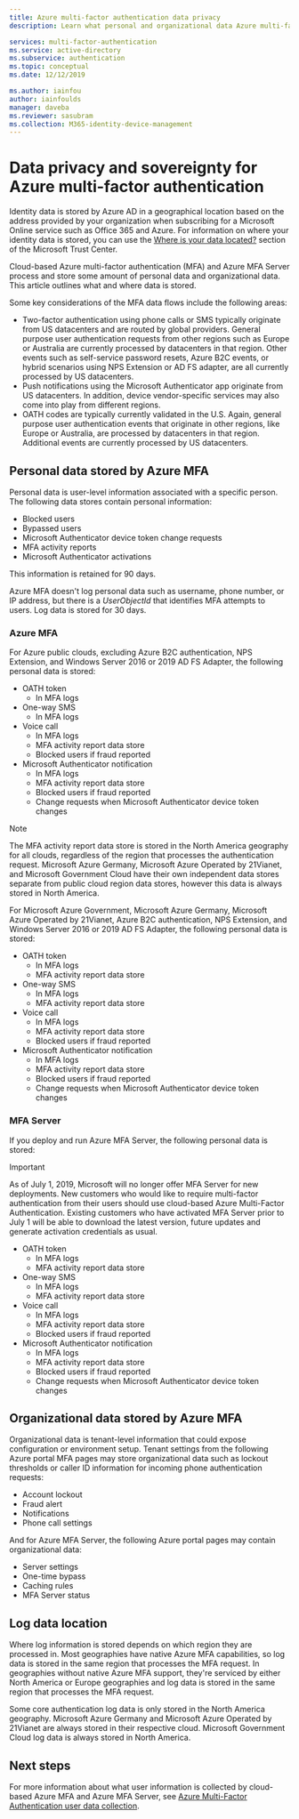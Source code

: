```yaml
---
title: Azure multi-factor authentication data privacy
description: Learn what personal and organizational data Azure multi-factor authentication (MFA) stores about you and your users and what data remains within the country of origin.

services: multi-factor-authentication
ms.service: active-directory
ms.subservice: authentication
ms.topic: conceptual
ms.date: 12/12/2019

ms.author: iainfou
author: iainfoulds
manager: daveba
ms.reviewer: sasubram
ms.collection: M365-identity-device-management
---
```

# Data privacy and sovereignty for Azure multi-factor authentication

Identity data is stored by Azure AD in a geographical location based on the address provided by your organization when subscribing for a Microsoft Online service such as Office 365 and Azure. For information on where your identity data is stored, you can use the [Where is your data located?](https://www.microsoft.com/trustcenter/privacy/where-your-data-is-located) section of the Microsoft Trust Center.

Cloud-based Azure multi-factor authentication (MFA) and Azure MFA Server process and store some amount of personal data and organizational data. This article outlines what and where data is stored.

Some key considerations of the MFA data flows include the following areas:

* Two-factor authentication using phone calls or SMS typically originate from US datacenters and are routed by global providers. General purpose user authentication requests from other regions such as Europe or Australia are currently processed by datacenters in that region. Other events such as self-service password resets, Azure B2C events, or hybrid scenarios using NPS Extension or AD FS adapter, are all currently processed by US datacenters.
* Push notifications using the Microsoft Authenticator app originate from US datacenters. In addition, device vendor-specific services may also come into play from different regions.
* OATH codes are typically currently validated in the U.S. Again, general purpose user authentication events that originate in other regions, like Europe or Australia, are processed by datacenters in that region. Additional events are currently processed by US datacenters.

## Personal data stored by Azure MFA

Personal data is user-level information associated with a specific person. The following data stores contain personal information:

* Blocked users
* Bypassed users
* Microsoft Authenticator device token change requests
* MFA activity reports
* Microsoft Authenticator activations

This information is retained for 90 days.

Azure MFA doesn't log personal data such as username, phone number, or IP address, but there is a *UserObjectId* that identifies MFA attempts to users. Log data is stored for 30 days.

### Azure MFA

For Azure public clouds, excluding Azure B2C authentication, NPS Extension, and Windows Server 2016 or 2019 AD FS Adapter, the following personal data is stored:

* OATH token
    * In MFA logs
* One-way SMS
    * In MFA logs
* Voice call
    * In MFA logs
    * MFA activity report data store
    * Blocked users if fraud reported
* Microsoft Authenticator notification
    * In MFA logs
    * MFA activity report data store
    * Blocked users if fraud reported
    * Change requests when Microsoft Authenticator device token changes

> [!NOTE]
> The MFA activity report data store is stored in the North America geography for all clouds, regardless of the region that processes the authentication request. Microsoft Azure Germany, Microsoft Azure Operated by 21Vianet, and Microsoft Government Cloud have their own independent data stores separate from public cloud region data stores, however this data is always stored in North America.

For Microsoft Azure Government, Microsoft Azure Germany, Microsoft Azure Operated by 21Vianet, Azure B2C authentication, NPS Extension, and Windows Server 2016 or 2019 AD FS Adapter, the following personal data is stored:

* OATH token
    * In MFA logs
    * MFA activity report data store
* One-way SMS
    * In MFA logs
    * MFA activity report data store
* Voice call
    * In MFA logs
    * MFA activity report data store
    * Blocked users if fraud reported
* Microsoft Authenticator notification
    * In MFA logs
    * MFA activity report data store
    * Blocked users if fraud reported
    * Change requests when Microsoft Authenticator device token changes

### MFA Server

If you deploy and run Azure MFA Server, the following personal data is stored:

> [!IMPORTANT]
> As of July 1, 2019, Microsoft will no longer offer MFA Server for new deployments. New customers who would like to require multi-factor authentication from their users should use cloud-based Azure Multi-Factor Authentication. Existing customers who have activated MFA Server prior to July 1 will be able to download the latest version, future updates and generate activation credentials as usual.

* OATH token
    * In MFA logs
    * MFA activity report data store
* One-way SMS
    * In MFA logs
    * MFA activity report data store
* Voice call
    * In MFA logs
    * MFA activity report data store
    * Blocked users if fraud reported
* Microsoft Authenticator notification
    * In MFA logs
    * MFA activity report data store
    * Blocked users if fraud reported
    * Change requests when Microsoft Authenticator device token changes

## Organizational data stored by Azure MFA

Organizational data is tenant-level information that could expose configuration or environment setup. Tenant settings from the following Azure portal MFA pages may store organizational data such as lockout thresholds or caller ID information for incoming phone authentication requests:

* Account lockout
* Fraud alert
* Notifications
* Phone call settings

And for Azure MFA Server, the following Azure portal pages may contain organizational data:

* Server settings
* One-time bypass
* Caching rules
* MFA Server status

## Log data location

Where log information is stored depends on which region they are processed in. Most geographies have native Azure MFA capabilities, so log data is stored in the same region that processes the MFA request. In geographies without native Azure MFA support, they're serviced by either North America or Europe geographies and log data is stored in the same region that processes the MFA request.

Some core authentication log data is only stored in the North America geography. Microsoft Azure Germany and Microsoft Azure Operated by 21Vianet are always stored in their respective cloud. Microsoft Government Cloud log data is always stored in North America.

## Next steps

For more information about what user information is collected by cloud-based Azure MFA and Azure MFA Server, see [Azure Multi-Factor Authentication user data collection](howto-mfa-reporting-datacollection.md).
